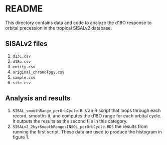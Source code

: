 # README

This directory contains data and code to analyze the d18O response to orbital precession in the tropical SISALv2 database. 

## SISALv2 files 
1. `d13C.csv`
2. `d18o.csv`
3. `entity.csv`
4. `original_chronology.csv`
5. `sample.csv`
6. `site.csv`

## Analysis and results
1. `SISAL_smoothRange_perOrbCycle.R` is an R script that loops through each record, smooths it, and computes the d18O range for each orbital cycle. It outputs the results as the second file in this category.
2. `SISALv2_2kyrSmoothRangesINSOL_perOrbCycle.RDS` the results from running the first script. These data are used to produce the histogram in figure 1. 
